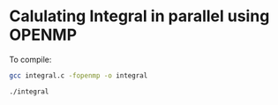 
# Calulating Integral in parallel using OPENMP

To compile:

```sh
gcc integral.c -fopenmp -o integral

./integral
```

